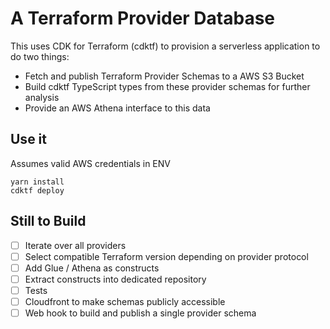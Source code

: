 # A Terraform Provider Database

This uses CDK for Terraform (cdktf) to provision a serverless application to do two things:

- Fetch and publish Terraform Provider Schemas to a AWS S3 Bucket
- Build cdktf TypeScript types from these provider schemas for further analysis
- Provide an AWS Athena interface to this data

## Use it

Assumes valid AWS credentials in ENV

```
yarn install
cdktf deploy
```

## Still to Build

- [ ] Iterate over all providers
- [ ] Select compatible Terraform version depending on provider protocol
- [ ] Add Glue / Athena as constructs
- [ ] Extract constructs into dedicated repository
- [ ] Tests
- [ ] Cloudfront to make schemas publicly accessible
- [ ] Web hook to build and publish a single provider schema